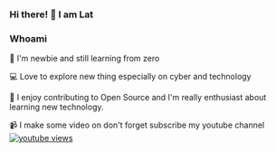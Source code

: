 ### Hi there! 👋 I am Lat

###  Whoami

🎈 I'm newbie and still learning from zero

💻 Love to explore new thing especially on cyber and technology

🐳 I enjoy contributing to Open Source and I'm really enthusiast about learning new technology.

📹 I make some video on don't forget subscribe my youtube channel <a href="https://www.youtube.com/channel/https://www.youtube.com/channel/UCODtyF2wtLJ0Dch_L9px0JA">
 <img alt="youtube views" src="https://github-readme-youtube-stats.herokuapp.com/views/index.php?id=UCODtyF2wtLJ0Dch_L9px0JA&key=AIzaSyAjTAA0_hc3IC62d8-sev9WcHavGPtt6z0"/>
</a>
